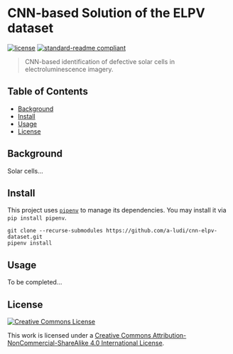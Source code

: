 # CNN-based Solution of the ELPV dataset

[![license](https://img.shields.io/github/license/a-ludi/cnn-elpv-dataset.svg)](LICENSE)
[![standard-readme compliant](https://img.shields.io/badge/readme%20style-standard-brightgreen.svg?style=flat-square)](https://github.com/RichardLitt/standard-readme)

> CNN-based identification of defective solar cells in electroluminescence imagery.


## Table of Contents

- [Background](#background)
- [Install](#install)
- [Usage](#usage)
- [License](#license)


## Background

Solar cells...


## Install

This project uses [`pipenv`](https://github.com/pypa/pipenv) to manage its
dependencies. You may install it via `pip install pipenv`.

```
git clone --recurse-submodules https://github.com/a-ludi/cnn-elpv-dataset.git
pipenv install
```


## Usage

To be completed...


## License

[![Creative Commons License][cc-by-nc-sa-4.0-logo]][cc-by-nc-sa-4.0]

This work is licensed under a [Creative Commons
Attribution-NonCommercial-ShareAlike 4.0
International License][cc-by-nc-sa-4.0].

[cc-by-nc-sa-4.0-logo]: https://i.creativecommons.org/l/by-nc-sa/4.0/88x31.png
[cc-by-nc-sa-4.0]: http://creativecommons.org/licenses/by-nc-sa/4.0/
